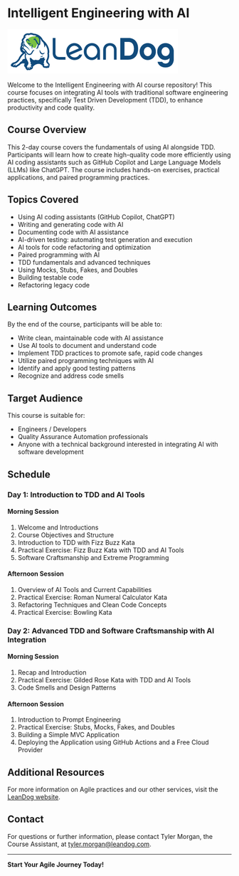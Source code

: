 # Intelligent Engineering with AI

![LeanDog Logo](Assets/LeanDog-logo.png)

Welcome to the Intelligent Engineering with AI course repository! This course focuses on integrating AI tools with traditional software engineering practices, specifically Test Driven Development (TDD), to enhance productivity and code quality.

## Course Overview

This 2-day course covers the fundamentals of using AI alongside TDD. Participants will learn how to create high-quality code more efficiently using AI coding assistants such as GitHub Copilot and Large Language Models (LLMs) like ChatGPT. The course includes hands-on exercises, practical applications, and paired programming practices.

## Topics Covered

- Using AI coding assistants (GitHub Copilot, ChatGPT)
- Writing and generating code with AI
- Documenting code with AI assistance
- AI-driven testing: automating test generation and execution
- AI tools for code refactoring and optimization
- Paired programming with AI
- TDD fundamentals and advanced techniques
- Using Mocks, Stubs, Fakes, and Doubles
- Building testable code
- Refactoring legacy code

## Learning Outcomes

By the end of the course, participants will be able to:

- Write clean, maintainable code with AI assistance
- Use AI tools to document and understand code
- Implement TDD practices to promote safe, rapid code changes
- Utilize paired programming techniques with AI
- Identify and apply good testing patterns
- Recognize and address code smells

## Target Audience

This course is suitable for:

- Engineers / Developers
- Quality Assurance Automation professionals
- Anyone with a technical background interested in integrating AI with software development

## Schedule

### Day 1: Introduction to TDD and AI Tools

#### Morning Session

1. Welcome and Introductions
2. Course Objectives and Structure
3. Introduction to TDD with Fizz Buzz Kata
4. Practical Exercise: Fizz Buzz Kata with TDD and AI Tools
5. Software Craftsmanship and Extreme Programming

#### Afternoon Session

1. Overview of AI Tools and Current Capabilities
2. Practical Exercise: Roman Numeral Calculator Kata
3. Refactoring Techniques and Clean Code Concepts
4. Practical Exercise: Bowling Kata

### Day 2: Advanced TDD and Software Craftsmanship with AI Integration

#### Morning Session

1. Recap and Introduction
2. Practical Exercise: Gilded Rose Kata with TDD and AI Tools
3. Code Smells and Design Patterns

#### Afternoon Session

1. Introduction to Prompt Engineering
2. Practical Exercise: Stubs, Mocks, Fakes, and Doubles
3. Building a Simple MVC Application
4. Deploying the Application using GitHub Actions and a Free Cloud Provider

## Additional Resources

For more information on Agile practices and our other services, visit the [LeanDog website](https://www.leandog.com).

## Contact

For questions or further information, please contact Tyler Morgan, the Course Assistant, at tyler.morgan@leandog.com.

---

**Start Your Agile Journey Today!**

